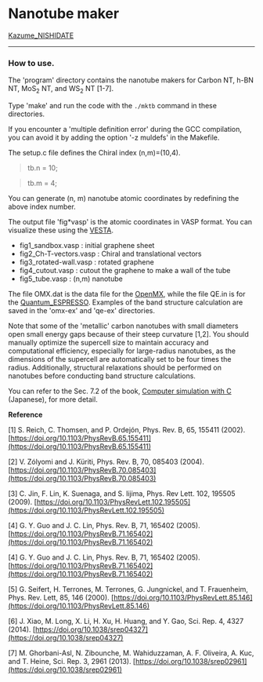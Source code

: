 

# Nanotube maker

[Kazume_NISHIDATE](kazume.nishidate@gmail.com)

-------------------------------------------------------------------------------

### How to use.

  The 'program' directory contains the nanotube makers for Carbon NT, h-BN NT, MoS$_2$ NT, and WS$_2$ NT [1-7].

  Type 'make' and run the code with the `./mktb` command in these directories. 
  
  If you encounter a 'multiple definition error' during the GCC compilation, you can avoid it by adding the option '-z muldefs' in the Makefile.

  The setup.c file defines the Chiral index (n,m)=(10,4).

> tb.n =  10;

> tb.m =  4;
  
  You can generate (n, m) nanotube atomic coordinates by redefining the above index number.

  
  The output file 'fig*vasp' is the atomic coordinates in VASP format. You can visualize these using the [VESTA](https://jp-minerals.org/vesta/jp/).

- fig1_sandbox.vasp : initial graphene sheet
- fig2_Ch-T-vectors.vasp : Chiral and translational vectors
- fig3_rotated-wall.vasp : rotated graphene 
- fig4_cutout.vasp : cutout the graphene to make a wall of the tube
- fig5_tube.vasp : (n,m) nanotube 

The file OMX.dat is the data file for the [OpenMX](https://www.openmx-square.org/), while the file QE.in is for the [Quantum_ESPRESSO](https://www.quantum-espresso.org/). Examples of the band structure calculation are saved in the 'omx-ex' and 'qe-ex' directories.

Note that some of the 'metallic' carbon nanotubes with small diameters open small energy gaps because of their steep curvature [1,2]. You should manually optimize the supercell size to maintain accuracy and computational efficiency, especially for large-radius nanotubes, as the dimensions of the supercell are automatically set to be four times the radius. Additionally, structural relaxations should be performed on nanotubes before conducting band structure calculations. 
  
You can refer to the Sec. 7.2 of the book, [Computer simulation with C](http://web.cc.iwate-u.ac.jp/~nisidate/main.pdf) (Japanese), for more detail.
  
**Reference**

[1] S. Reich, C. Thomsen, and P. Ordej&oacute;n, Phys. Rev. B, 65, 155411 (2002).
[https://doi.org/10.1103/PhysRevB.65.155411](https://doi.org/10.1103/PhysRevB.65.155411)

[2] V. Z&oacute;lyomi and J. K&uuml;riti, Phys. Rev. B, 70, 085403 (2004).
[https://doi.org/10.1103/PhysRevB.70.085403](https://doi.org/10.1103/PhysRevB.70.085403)

[3] C. Jin, F. Lin, K. Suenaga, and S. Iijima, Phys. Rev Lett. 102, 195505 (2009).
[https://doi.org/10.1103/PhysRevLett.102.195505](https://doi.org/10.1103/PhysRevLett.102.195505)

[4] G. Y. Guo and J. C. Lin, Phys. Rev. B, 71, 165402 (2005).
[https://doi.org/10.1103/PhysRevB.71.165402](https://doi.org/10.1103/PhysRevB.71.165402)

[4] G. Y. Guo and J. C. Lin, Phys. Rev. B, 71, 165402 (2005).
[https://doi.org/10.1103/PhysRevB.71.165402](https://doi.org/10.1103/PhysRevB.71.165402)

[5] G. Seifert, H. Terrones, M. Terrones, G. Jungnickel, and T. Frauenheim, Phys. Rev. Lett, 85, 146 (2000).
[https://doi.org/10.1103/PhysRevLett.85.146](https://doi.org/10.1103/PhysRevLett.85.146)

[6] J. Xiao, M. Long, X. Li, H. Xu, H. Huang, and Y. Gao, Sci. Rep. 4, 4327 (2014).
[https://doi.org/10.1038/srep04327](https://doi.org/10.1038/srep04327)

[7] M. Ghorbani-Asl, N. Zibounche, M. Wahiduzzaman, A. F. Oliveira, A. Kuc, and T. Heine, Sci. Rep. 3, 2961 (2013).
[https://doi.org/10.1038/srep02961](https://doi.org/10.1038/srep02961)

